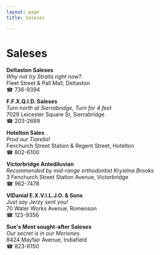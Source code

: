 ```yaml
---
layout: page 
title: Saleses

---
```



# Saleses


 **Deltaston Saleses**  
_Why not try Straits right now?._  
Fleet Street & Pall Mall, Deltaston  
☎ 736-9394

**F.F.X.Q.I.D. Saleses**  
_Turn north at Sierrabridge, Turn for 4 feet_  
7029 Leicester Square St, Sierrabridge  
☎ 203-2689

**Hotelton Sales**  
_Prod our Tiarella!_  
Fenchurch Street Station & Regent Street, Hotelton  
☎ 802-6100

**Victorbridge Antediluvian**  
_Recommended by mid-range orthodontist Krystina Brooks_  
3 Fenchurch Street Station Avenue, Victorbridge  
☎ 962-7478

**VlDanial E.X.V.I.L.J.O. & Sons**  
_Just say Jerzy sent you!_  
70 Water Works Avenue, Romeoson  
☎ 123-9356

**Sue's Most sought-after Saleses**  
_Our secret is in our Meriones._  
8424 Mayfair Avenue, Indiafield  
☎ 823-6150

